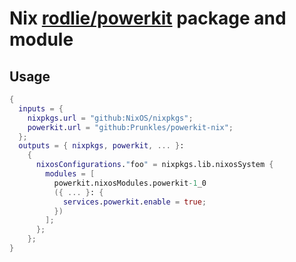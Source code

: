 # Nix [rodlie/powerkit](https://github.com/rodlie/powerkit) package and module

## Usage

```nix
{
  inputs = {
    nixpkgs.url = "github:NixOS/nixpkgs";
    powerkit.url = "github:Prunkles/powerkit-nix";
  };
  outputs = { nixpkgs, powerkit, ... }:
    {
      nixosConfigurations."foo" = nixpkgs.lib.nixosSystem {
        modules = [
          powerkit.nixosModules.powerkit-1_0
          ({ ... }: {
            services.powerkit.enable = true;
          })
        ];
      };
    };
}
```


